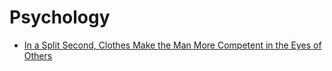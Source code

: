 # Psychology

* [In a Split Second, Clothes Make the Man More Competent in the Eyes of Others](http://wws.princeton.edu/news-and-events/news/item/split-second-clothes-make-man-more-competent-eyes-others)

